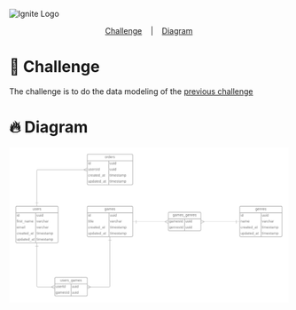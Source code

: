 ![Ignite Logo](https://repository-images.githubusercontent.com/341683746/42e1ab80-77af-11eb-9e07-47f9e46b3e6e)

<p align="center">
  <a href="#-challenge">Challenge</a>
  &nbsp;&nbsp;&nbsp;|&nbsp;&nbsp;&nbsp;
  <a href="#-diagram">Diagram</a>
</p>


# 🚀 Challenge 
The challenge is to do the data modeling of the [previous challenge](https://github.com/jvrapi/ignite-chapter-3-challenger)

# 🔥 Diagram
![Diagram](./diagram.png)
